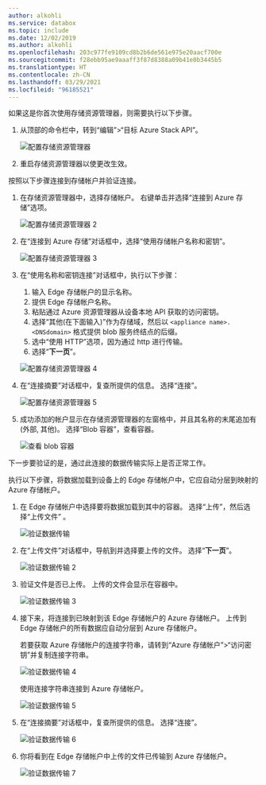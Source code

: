 ```yaml
---
author: alkohli
ms.service: databox
ms.topic: include
ms.date: 12/02/2019
ms.author: alkohli
ms.openlocfilehash: 203c977fe9109cd8b2b6de561e975e20aacf700e
ms.sourcegitcommit: f28ebb95ae9aaaff3f87d8388a09b41e0b3445b5
ms.translationtype: HT
ms.contentlocale: zh-CN
ms.lasthandoff: 03/29/2021
ms.locfileid: "96185521"
---
```

如果这是你首次使用存储资源管理器，则需要执行以下步骤。

1. 从顶部的命令栏中，转到“编辑”>“目标 Azure Stack API”。

    ![配置存储资源管理器](media/azure-stack-edge-gateway-verify-connection-storage-explorer/connect-with-storage-explorer-1.png)

2. 重启存储资源管理器以使更改生效。


按照以下步骤连接到存储帐户并验证连接。

1. 在存储资源管理器中，选择存储帐户。 右键单击并选择“连接到 Azure 存储”选项。 

    ![配置存储资源管理器 2](media/azure-stack-edge-gateway-verify-connection-storage-explorer/connect-with-storage-explorer-2.png)

2. 在“连接到 Azure 存储”对话框中，选择“使用存储帐户名称和密钥”。

    ![配置存储资源管理器 3](media/azure-stack-edge-gateway-verify-connection-storage-explorer/connect-with-storage-explorer-3.png)

2. 在“使用名称和密钥连接”对话框中，执行以下步骤：

    1. 输入 Edge 存储帐户的显示名称。 
    2. 提供 Edge 存储帐户名称。
    3. 粘贴通过 Azure 资源管理器从设备本地 API 获取的访问密钥。
    4. 选择“其他(在下面输入)”作为存储域，然后以 `<appliance name>.<DNSdomain>` 格式提供 blob 服务终结点的后缀。 
    5. 选中“使用 HTTP”选项，因为通过 http 进行传输。 
    6. 选择“**下一页**”。

    ![配置存储资源管理器 4](media/azure-stack-edge-gateway-verify-connection-storage-explorer/connect-with-storage-explorer-4.png)    

3. 在“连接摘要”对话框中，复查所提供的信息。 选择“连接”。

    ![配置存储资源管理器 5](media/azure-stack-edge-gateway-verify-connection-storage-explorer/connect-with-storage-explorer-5.png)

4. 成功添加的帐户显示在存储资源管理器的左窗格中，并且其名称的末尾追加有 (外部, 其他)。 选择“Blob 容器”，查看容器。

    ![查看 blob 容器](media/azure-stack-edge-gateway-verify-connection-storage-explorer/connect-with-storage-explorer-6.png)

下一步要验证的是，通过此连接的数据传输实际上是否正常工作。

执行以下步骤，将数据加载到设备上的 Edge 存储帐户中，它应自动分层到映射的 Azure 存储帐户。

1. 在 Edge 存储帐户中选择要将数据加载到其中的容器。 选择“上传”，然后选择“上传文件” 。

    ![验证数据传输](media/azure-stack-edge-gateway-verify-connection-storage-explorer/verify-data-transfer-1.png)

2. 在“上传文件”对话框中，导航到并选择要上传的文件。 选择“**下一页**”。

    ![验证数据传输 2](media/azure-stack-edge-gateway-verify-connection-storage-explorer/verify-data-transfer-2.png)

3. 验证文件是否已上传。 上传的文件会显示在容器中。

    ![验证数据传输 3](media/azure-stack-edge-gateway-verify-connection-storage-explorer/verify-data-transfer-3.png)

4. 接下来，将连接到已映射到该 Edge 存储帐户的 Azure 存储帐户。 上传到 Edge 存储帐户的所有数据应自动分层到 Azure 存储帐户。 
    
    若要获取 Azure 存储帐户的连接字符串，请转到“Azure 存储帐户”>“访问密钥”并复制连接字符串。

    ![验证数据传输 4](media/azure-stack-edge-gateway-verify-connection-storage-explorer/verify-data-transfer-5.png)

    使用连接字符串连接到 Azure 存储帐户。  

    ![验证数据传输 5](media/azure-stack-edge-gateway-verify-connection-storage-explorer/verify-data-transfer-4.png)


5. 在“连接摘要”对话框中，复查所提供的信息。 选择“连接”。

    ![验证数据传输 6](media/azure-stack-edge-gateway-verify-connection-storage-explorer/verify-data-transfer-6.png)

6. 你将看到在 Edge 存储帐户中上传的文件已传输到 Azure 存储帐户。

    ![验证数据传输 7](media/azure-stack-edge-gateway-verify-connection-storage-explorer/verify-data-transfer-7.png)
